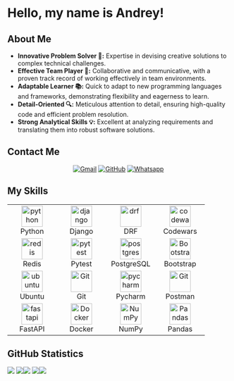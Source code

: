 # Hello, my name is Andrey!

## About Me

- <b>Innovative Problem Solver 🧠:</b> Expertise in devising creative solutions to complex technical challenges.
- <b>Effective Team Player 👥:</b> Collaborative and communicative, with a proven track record of working effectively in team environments.
- <b>Adaptable Learner 📚:</b> Quick to adapt to new programming languages and frameworks, demonstrating flexibility and eagerness to learn.
- <b>Detail-Oriented 🔍:</b> Meticulous attention to detail, ensuring high-quality code and efficient problem resolution.
- <b>Strong Analytical Skills 💡:</b> Excellent at analyzing requirements and translating them into robust software solutions.

## Contact Me

<p align="center">
	<a href="mailto:faceofdeviler@gmail.com"><img img src="https://img.shields.io/badge/gmail-%23EA4335.svg?style=plastic&logo=gmail&logoColor=white" alt="Gmail"/></a>
	<a href="https://github.com/AndreyAgeew"><img src="https://img.shields.io/badge/github-%23181717.svg?style=plastic&logo=github&logoColor=white" alt="GitHub"/></a>
	<a href="https://wa.me/79099213823"><img src="https://img.shields.io/badge/whatsapp-%2325D366.svg?style=plastic&logo=whatsapp&logoColor=white" alt="Whatsapp"/></a>
</p>

## My Skills
<table align="center">
  <tr>
      <td align="center" width="96">
      <a href="#python">
        <img src="https://upload.wikimedia.org/wikipedia/commons/c/c3/Python-logo-notext.svg" width="48" height="48" alt="python" />
      </a>
      <br>Python
    </td>
    <td align="center" width="96">
      <a href="#django">
        <img src="https://cdn.coursehunter.net/categories/80x80/django.webp" width="48" height="48" alt="django" />
      </a>
      <br>Django
    </td>
     <td align="center" width="96">
      <a href="#drf">
        <img src="https://storage.caktusgroup.com/media/blog-images/drf-logo2.png" width="48" height="48" alt="drf" />
      </a>
      <br>DRF
    </td>
     <td align="center" width="96">
        <a href="https://www.codewars.com/users/RedAction">
            <img src="https://www.codewars.com/packs/assets/logo.f607a0fb.svg" width="48" height="48"
                alt="codewars" />
        </a>
        <br>Codewars
    </td>
  </tr>

  <tr>
      <td align="center" width="96">
      <a href="#redis">
        <img src="https://is3-ssl.mzstatic.com/image/thumb/Purple124/v4/17/cd/a2/17cda2a0-b641-c3d0-3d22-141704a40eef/Icon.png/1200x630bb.png" width="48" height="48" alt="redis" />
      </a>
      <br>Redis
    </td>
     <td align="center" width="96">
      <a href="#pytest" >
        <img src="https://upload.wikimedia.org/wikipedia/commons/b/ba/Pytest_logo.svg" width="48" height="48" alt="pytest" />
      </a>
      <br>Pytest
      <td align="center" width="96">
      <a href="#postgresql">
        <img src="https://upload.wikimedia.org/wikipedia/commons/2/29/Postgresql_elephant.svg" width="48" height="48" alt="postgresql" />
      </a>
      <br>PostgreSQL
    </td>
     <td align="center" width="96">
      <a href="#bootstrap">
        <img src="https://cdn.worldvectorlogo.com/logos/bootstrap-4.svg" width="48" height="48" alt="Bootstrap" />
      </a>
      <br>Bootstrap
    </td>
  </tr>
   <tr>
      <td align="center" width="96">
      <a href="#ubuntu" >
        <img src="https://seeklogo.com/images/U/ubuntu-logo-8FDEC6A07B-seeklogo.com.png" width="48" height="48" alt="ubuntu" />
      </a>
      <br>Ubuntu
    </td>
      <td align="center" width="96">
      <a href="#git" >
        <img src="https://upload.wikimedia.org/wikipedia/commons/thumb/3/3f/Git_icon.svg/1200px-Git_icon.svg.png" width="48" height="48" alt="Git" />
      </a>
      <br>Git
    </td>
      <td align="center"  width="96">
      <a href="#pycharm">
        <img src="https://upload.wikimedia.org/wikipedia/commons/1/1d/PyCharm_Icon.svg" width="48" height="48" alt="pycharm" />
      </a>
      <br>Pycharm
    </td>
      <td align="center" width="96">
      <a href="#postman" >
        <img src="https://www.vectorlogo.zone/logos/getpostman/getpostman-icon.svg" width="48" height="48" alt="Git" />
      </a>
      <br>Postman
    </td>
  </tr>
   <tr>
      <td align="center" width="96">
      <a href="#FastAPI" >
        <img src="https://w7.pngwing.com/pngs/141/126/png-transparent-fastapi-hd-logo-thumbnail.png" width="48" height="48" alt="fastapi" />
      </a>
      <br>FastAPI
    </td>
      <td align="center" width="96">
      <a href="#Docker" >
        <img src="https://w7.pngwing.com/pngs/991/165/png-transparent-docker-hd-logo-thumbnail.png" width="48" height="48" alt="Docker" />
      </a>
      <br>Docker
    </td>
      <td align="center"  width="96">
      <a href="#NumPy">
        <img src="https://www.dlf.pt/dfpng/middlepng/443-4431745_rougier-numpy-logo-name-below-02-python-numpy.png" width="48" height="48" alt="NumPy" />
      </a>
      <br>NumPy
    </td>
      <td align="center" width="96">
      <a href="#Pandas" >
        <img src="https://www.cilans.net/wp-content/uploads/2019/12/Python-Pandas-logo.png" width="48" height="48" alt="Pandas" />
      </a>
      <br>Pandas
    </td>
  </tr>
</table>

## GitHub Statistics

![](https://github-profile-summary-cards.vercel.app/api/cards/profile-details?username=AndreyAgeew&theme=slateorange)
![](https://github-profile-summary-cards.vercel.app/api/cards/repos-per-language?username=AndreyAgeew&theme=slateorange)![](https://github-profile-summary-cards.vercel.app/api/cards/most-commit-language?username=AndreyAgeew&theme=slateorange)
![](https://github-profile-summary-cards.vercel.app/api/cards/stats?username=AndreyAgeew&theme=slateorange)![](https://github-profile-summary-cards.vercel.app/api/cards/productive-time?username=AndreyAgeew&theme=slateorange)
